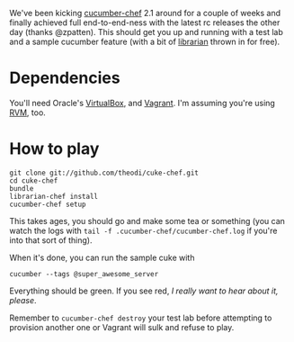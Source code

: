 We've been kicking [cucumber-chef](https://github.com/Atalanta/cucumber-chef) 2.1 around for a couple of weeks and finally achieved full end-to-end-ness with the latest rc releases the other day (thanks @zpatten). This should get you up and running with a test lab and a sample cucumber feature (with a bit of [librarian](https://github.com/applicationsonline/librarian) thrown in for free).

Dependencies
============

You'll need Oracle's [VirtualBox](https://www.virtualbox.org/), and [Vagrant](http://www.vagrantup.com/). I'm assuming you're using [RVM](https://rvm.io/), too.

How to play
===========

    git clone git://github.com/theodi/cuke-chef.git
    cd cuke-chef
    bundle
    librarian-chef install
    cucumber-chef setup

This takes ages, you should go and make some tea or something (you can watch the logs with ```tail -f .cucumber-chef/cucumber-chef.log``` if you're into that sort of thing).

When it's done, you can run the sample cuke with

    cucumber --tags @super_awesome_server

Everything should be green. If you see red, _I really want to hear about it, please_.

Remember to ```cucumber-chef destroy``` your test lab before attempting to provision another one or Vagrant will sulk and refuse to play.
